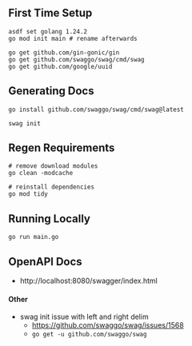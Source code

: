 ## First Time Setup
```shell
asdf set golang 1.24.2
go mod init main # rename afterwards
```

```shell
go get github.com/gin-gonic/gin
go get github.com/swaggo/swag/cmd/swag
go get github.com/google/uuid
```


## Generating Docs
```shell
go install github.com/swaggo/swag/cmd/swag@latest
```
```shell
swag init
```

## Regen Requirements
```shell
# remove download modules
go clean -modcache

# reinstall dependencies
go mod tidy
```

## Running Locally
```shell
go run main.go
```

## OpenAPI Docs
- http://localhost:8080/swagger/index.html

#### Other
- swag init issue with left and right delim
  - https://github.com/swaggo/swag/issues/1568
  - `go get -u github.com/swaggo/swag`
